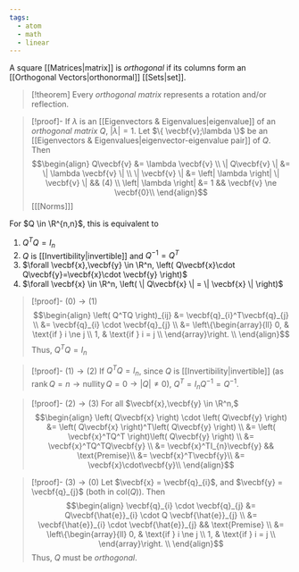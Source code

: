 ```yaml
---
tags:
  - atom
  - math
  - linear
---
```

A square [[Matrices|matrix]] is *orthogonal* if its columns form an [[Orthogonal Vectors|orthonormal]] [[Sets|set]].

> [!theorem] Every *orthogonal matrix* represents a rotation and/or reflection.

> [!proof]- If $\lambda$ is an [[Eigenvectors & Eigenvalues|eigenvalue]] of an *orthogonal matrix* $Q$, $\left| \lambda \right| = 1$.
> Let $\{ \vecbf{v};\lambda \}$ be an [[Eigenvectors & Eigenvalues|eigenvector-eigenvalue pair]] of $Q$. Then
> $$\begin{align}
> 	Q\vecbf{v} &= \lambda \vecbf{v} \\
> 	\| Q\vecbf{v} \| &= \| \lambda \vecbf{v} \| \\
> 	\| \vecbf{v} \| &= \left| \lambda \right|  \| \vecbf{v} \| && (4)  \\
> 	\left| \lambda \right| &= 1 && \vecbf{v} \ne \vecbf{0}\\
> \end{align}$$
> \[[[Norms]]\]

For $Q \in \R^{n,n}$, this is equivalent to
1. $Q^TQ = I_{n}$
2. $Q$ is [[Invertibility|invertible]] and $Q^{-1} = Q^T$
3. $\forall \vecbf{x},\vecbf{y} \in \R^n, \left( Q\vecbf{x}\cdot Q\vecbf{y}=\vecbf{x}\cdot \vecbf{y} \right)$
4. $\forall \vecbf{x} \in \R^n, \left( \| Q\vecbf{x} \| = \| \vecbf{x} \| \right)$

> [!proof]- $(0) \to (1)$
> $$\begin{align}
> 	\left( Q^TQ \right)_{ij} &= \vecbf{q}_{i}^T\vecbf{q}_{j} \\
> 	&= \vecbf{q}_{i} \cdot \vecbf{q}_{j} \\
> 	&= \left\{\begin{array}{ll}
> 		0, & \text{if } i \ne j \\
> 		1, & \text{if } i = j \\
> 	\end{array}\right. \\
> \end{align}$$
> Thus, $Q^TQ = I_{n}$

> [!proof]- $(1) \to (2)$
> If $Q^TQ = I_{n}$, since $Q$ is [[Invertibility|invertible]] (as $\text{rank}\,Q = n\to\text{nullity}\,Q = 0\to \left| Q \right| \ne 0$), $Q^T = I_{n}Q^{-1} = Q^{-1}$.

> [!proof]- $(2) \to (3)$
> For all $\vecbf{x},\vecbf{y} \in \R^n,$
> $$\begin{align}
> 	\left( Q\vecbf{x} \right) \cdot \left( Q\vecbf{y} \right) &= \left( Q\vecbf{x} \right)^T\left( Q\vecbf{y} \right) \\
> 	&= \left( \vecbf{x}^TQ^T \right)\left( Q\vecbf{y} \right) \\
> 	&= \vecbf{x}^TQ^TQ\vecbf{y} \\
> 	&= \vecbf{x}^TI_{n}\vecbf{y} && \text{Premise}\\
> 	&= \vecbf{x}^T\vecbf{y}\\
> 	&= \vecbf{x}\cdot\vecbf{y}\\
> \end{align}$$

> [!proof]- $\left( 3 \right) \to \left( 0 \right)$
> Let $\vecbf{x} = \vecbf{q}_{i}$, and $\vecbf{y} = \vecbf{q}_{j}$ (both in $\text{col}(Q)$). Then
> $$\begin{align}
> 	\vecbf{q}_{i} \cdot \vecbf{q}_{j} &= Q\vecbf{\hat{e}}_{i} \cdot Q \vecbf{\hat{e}}_{j} \\
> 	&= \vecbf{\hat{e}}_{i} \cdot \vecbf{\hat{e}}_{j} && \text{Premise} \\
> 	&= \left\{\begin{array}{ll}
> 		0, & \text{if } i \ne j \\
> 		1, & \text{if } i = j \\
> 	\end{array}\right. \\
> \end{align}$$
> Thus, $Q$ must be *orthogonal*.
